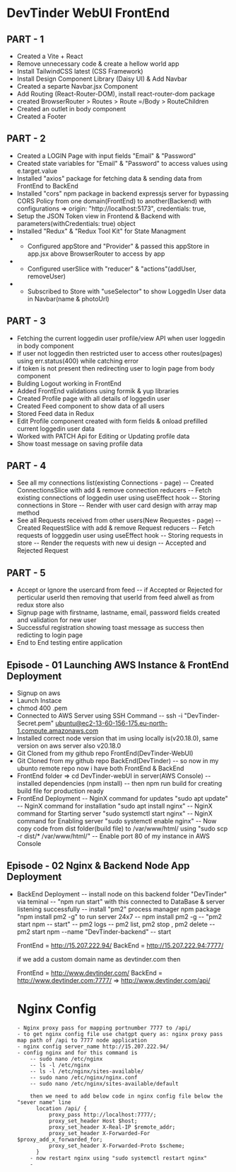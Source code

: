 # DevTinder WebUI FrontEnd

## PART - 1

- Created a Vite + React
- Remove unnecessary code & create a hellow world app
- Install TailwindCSS latest (CSS Framework)
- Install Design Component Library (Daisy UI) & Add Navbar
- Created a separte Navbar.jsx Component 
- Add Routing (React-Router-DOM), install react-router-dom package
- created BrowserRouter > Routes > Route =/Body > RouteChildren
- Created an outlet in body component
- Created a Footer


## PART - 2

- Created a LOGIN Page with input fields "Email" & "Password"
- Created state variables for "Email" & "Password" to access values using e.target.value
- Installed "axios" package for fetching data & sending data from FrontEnd to BackEnd
- Installed "cors" npm package in backend expressjs server for bypassing CORS Policy from one domain(FrontEnd) to another(Backend) with configurations => origin: "http://localhost:5173", credentials: true,
- Setup the JSON Token view in Frontend & Backend with parameters(withCredentials: true) object
- Installed "Redux" & "Redux Tool Kit" for State Managment
- - Configured appStore and "Provider" & passed this appStore in app.jsx above BrowserRouter to access by app
- - Configured userSlice with "reducer" & "actions"(addUser, removeUser)
- - Subscribed to Store with "useSelector" to show LoggedIn User data in Navbar(name & photoUrl)



## PART - 3

- Fetching the current loggedin user profile/view API when user loggedin in body component
- If user not loggedin then restricted user to access other routes(pages) using err.status(400) while catching error
- if token is not present then redirecting user to login page from body component
- Bulding Logout working in FrontEnd
- Added FrontEnd validations using formik & yup libraries
- Created Profile page with all details of loggedin user
- Created Feed component to show data of all users
- Stored Feed data in Redux
- Edit Profile component created with form fields & onload prefilled current loggedin user data
- Worked with PATCH Api for Editing or Updating profile data
- Show toast message on saving profile data



## PART - 4

- See all my connections list(existing Connections - page)
  -- Created ConnectionsSlice with add & remove connection reducers
  -- Fetch existing connections of loggedin user using useEffect hook
  -- Storing connections in Store
  -- Render with user card design with array map method
- See all Requests received from other users(New Requestes - page) 
  -- Created RequestSlice with add & remove Request reducers
  -- Fetch requests of logggedin user using useEffect hook
  -- Storing requests in store
  -- Render the requests with new ui design
  -- Accepted and Rejected Request 



## PART - 5

- Accept or Ignore the usercard from feed
  -- if Accepted or Rejected for perticular userId then removing that userId from feed alwell as from redux store also
- Signup page with firstname, lastname, email, password fields created and validation for new user
- Successful registration showing toast message as success then redicting to login page
- End to End testing entire application



## Episode - 01 Launching AWS Instance & FrontEnd Deployment

- Signup on aws
- Launch Instace
- chmod 400 <your-secret-key>.pem
- Connected to AWS Server using SSH Command
  -- ssh -i "DevTinder-Secret.pem" ubuntu@ec2-13-60-156-175.eu-north-1.compute.amazonaws.com
- Installed correct node version that im using locally is(v20.18.0), same version on aws server also v20.18.0
- Git Cloned from my github repo FrontEnd(DevTinder-WebUI)
- Git Cloned from my github repo BackEnd(DevTinder)
  -- so now in my ubunto remote repo now i have both FrontEnd & BackEnd
- FrontEnd folder => cd DevTinder-webUI in server(AWS Console)
  -- installed dependencies (npm install)
  -- then npm run build for creating build file for production ready
- FrontEnd Deployment
  -- NginX command for updates "sudo apt update"
  -- NginX command for installation "sudo apt install nginx"
  -- NginX command for Starting server "sudo systemctl start nginx"
  -- NginX command for Enabling server "sudo systemctl enable nginx"
  -- Now copy code from dist folder(build file) to /var/www/html/  using "sudo scp -r dist/* /var/www/html/"
  -- Enable port 80 of my instance in AWS Console



## Episode - 02 Nginx & Backend Node App Deployment

- BackEnd Deployment
  -- install node on this backend folder "DevTinder" via teminal
  -- "npm run start" with this connected to DataBase & server listening successfully
  -- install "pm2" process manager npm package "npm install pm2 -g" to run server 24x7
  -- npm install pm2 -g
  -- "pm2 start npm -- start"
  -- pm2 logs
  -- pm2 list, pm2 stop <name>, pm2 delete <name>
  -- pm2 start npm --name "DevTinder-backend" -- start

    FrontEnd = http://15.207.222.94/
    BackEnd  = http://15.207.222.94:7777/

    if we add a custom domain name as devtinder.com then

    FrontEnd = http://www.devtinder.com/
    BackEnd  = http://www.devtinder.com:7777/    => http://www.devtinder.com/api/

    # Nginx Config
      - Nginx proxy pass for mapping portnumber 7777 to /api/
      - to get nginx config file use chatgpt query as: nginx proxy pass map path of /api to 7777 node application
      - nginx config server_name http://15.207.222.94/
      - config nginx and for this command is 
          -- sudo nano /etc/nginx
          -- ls -l /etc/nginx
          -- ls -l /etc/nginx/sites-available/
          -- sudo nano /etc/nginx/nginx.conf
          -- sudo nano /etc/nginx/sites-available/default

          then we need to add below code in nginx config file below the "sever name" line   
            location /api/ {
                proxy_pass http://localhost:7777/;
                proxy_set_header Host $host;
                proxy_set_header X-Real-IP $remote_addr;
                proxy_set_header X-Forwarded-For $proxy_add_x_forwarded_for;
                proxy_set_header X-Forwarded-Proto $scheme;
            }
          - now restart nginx using "sudo systemctl restart nginx"
          - 
    